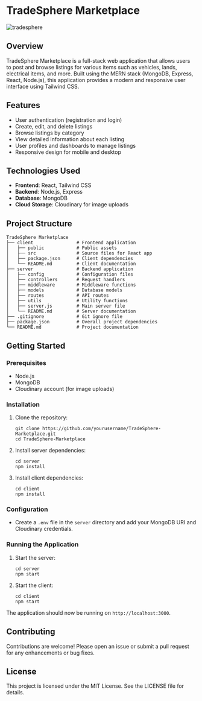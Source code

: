 # TradeSphere Marketplace

![tradesphere](https://github.com/user-attachments/assets/45069e2a-5e71-4b42-89ae-a7bb1f6c489b)


## Overview
TradeSphere Marketplace is a full-stack web application that allows users to post and browse listings for various items such as vehicles, lands, electrical items, and more. Built using the MERN stack (MongoDB, Express, React, Node.js), this application provides a modern and responsive user interface using Tailwind CSS.

## Features
- User authentication (registration and login)
- Create, edit, and delete listings
- Browse listings by category
- View detailed information about each listing
- User profiles and dashboards to manage listings
- Responsive design for mobile and desktop

## Technologies Used
- **Frontend**: React, Tailwind CSS
- **Backend**: Node.js, Express
- **Database**: MongoDB
- **Cloud Storage**: Cloudinary for image uploads

## Project Structure
```
TradeSphere Marketplace
├── client                # Frontend application
│   ├── public            # Public assets
│   ├── src               # Source files for React app
│   ├── package.json      # Client dependencies
│   └── README.md         # Client documentation
├── server                # Backend application
│   ├── config            # Configuration files
│   ├── controllers       # Request handlers
│   ├── middleware        # Middleware functions
│   ├── models            # Database models
│   ├── routes            # API routes
│   ├── utils             # Utility functions
│   ├── server.js         # Main server file
│   └── README.md         # Server documentation
├── .gitignore            # Git ignore file
├── package.json          # Overall project dependencies
└── README.md             # Project documentation
```

## Getting Started

### Prerequisites
- Node.js
- MongoDB
- Cloudinary account (for image uploads)

### Installation

1. Clone the repository:
   ```
   git clone https://github.com/yourusername/TradeSphere-Marketplace.git
   cd TradeSphere-Marketplace
   ```

2. Install server dependencies:
   ```
   cd server
   npm install
   ```

3. Install client dependencies:
   ```
   cd client
   npm install
   ```

### Configuration
- Create a `.env` file in the `server` directory and add your MongoDB URI and Cloudinary credentials.

### Running the Application

1. Start the server:
   ```
   cd server
   npm start
   ```

2. Start the client:
   ```
   cd client
   npm start
   ```

The application should now be running on `http://localhost:3000`.

## Contributing
Contributions are welcome! Please open an issue or submit a pull request for any enhancements or bug fixes.

## License
This project is licensed under the MIT License. See the LICENSE file for details.
